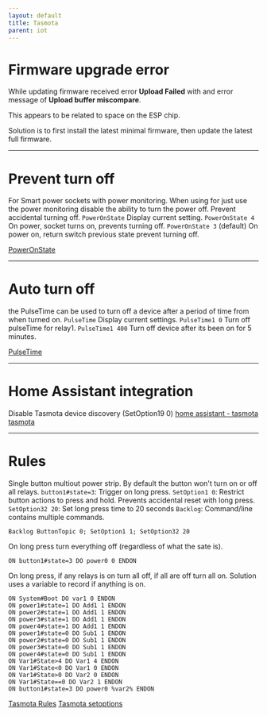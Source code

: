 ```yaml
---
layout: default
title: Tasmota
parent: iot
---
```


# Firmware upgrade error
While updating firmware received error **Upload Failed** with and error message of **Upload buffer miscompare**. 

This appears to be related to space on the ESP chip.

Solution is to first install the latest minimal firmware, then update the latest full firmware.

---

# Prevent turn off
For Smart power sockets with power monitoring. When using for just use the power monitoring disable the ability to turn the power off. Prevent accidental turning off.
`PowerOnState` Display current setting.
`PowerOnState 4` On power, socket turns on, prevents turning off.
`PowerOnState 3` (default) On power on, return switch previous state prevent turning off.

[PowerOnState](https://tasmota.github.io/docs/PowerOnState/)

---

# Auto turn off
the PulseTime can be used to turn off a device after a period of time from when turned on.
`PulseTime` Display current settings.
`PulseTime1 0` Turn off pulseTime for relay1.
`PulseTime1 400` Turn off device after its been on for 5 minutes.

[PulseTime](https://tasmota.github.io/docs/Commands/#pulsetime)

---

# Home Assistant integration
Disable Tasmota device discovery (SetOption19 0)
[home assistant - tasmota](https://www.home-assistant.io/integrations/tasmota/)
[tasmota](https://tasmota.github.io/docs/Home-Assistant/#transition-from-mqtt-discovery)

---

# Rules
Single button multiout power strip. By default the button won't turn on or off all relays.
`button1#state=3`: Trigger on long press.
`SetOption1 0`: Restrict button actions to press and hold. Prevents accidental reset with long press.
`SetOption32 20`: Set long press time to 20 seconds
`Backlog`: Command/line contains multiple commands.

```
Backlog ButtonTopic 0; SetOption1 1; SetOption32 20
```

On long press turn everything off (regardless of what the sate is).
```
ON button1#state=3 DO power0 0 ENDON
```

On long press, if any relays is on turn all off, if all are off turn all on.
Solution uses a variable to record if anything is on.
```
ON System#Boot DO var1 0 ENDON
ON power1#state=1 DO Add1 1 ENDON
ON power2#state=1 DO Add1 1 ENDON
ON power3#state=1 DO Add1 1 ENDON
ON power4#state=1 DO Add1 1 ENDON
ON power1#state=0 DO Sub1 1 ENDON
ON power2#state=0 DO Sub1 1 ENDON
ON power3#state=0 DO Sub1 1 ENDON
ON power4#state=0 DO Sub1 1 ENDON
ON Var1#State>4 DO Var1 4 ENDON
ON Var1#State<0 DO Var1 0 ENDON
ON Var1#State>0 DO Var2 0 ENDON
ON Var1#State==0 DO Var2 1 ENDON
ON button1#state=3 DO power0 %var2% ENDON
```

[Tasmota Rules](ttps://tasmota.github.io/docs/Rules/)
[Tasmota setoptions](https://tasmota.github.io/docs/Commands/#setoptions)
